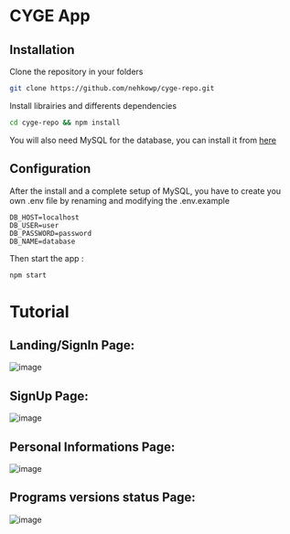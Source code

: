 # CYGE App

## Installation

Clone the repository in your folders
```bash
git clone https://github.com/nehkowp/cyge-repo.git 
```
Install librairies and differents dependencies
```bash
cd cyge-repo && npm install
```

You will also need MySQL for the database, you can install it from [here](https://dev.mysql.com/downloads/file/?id=529732 "Download MySQL")

## Configuration

After the install and a complete setup of MySQL, you have to create you own .env file by renaming and modifying the .env.example
```
DB_HOST=localhost
DB_USER=user
DB_PASSWORD=password
DB_NAME=database
```

Then start the app :
```bash
npm start
```

# Tutorial

## Landing/SignIn Page:
![image](https://github.com/nehkowp/cyge-repo/assets/90217593/06056b58-168b-4daf-a649-3d984eb02af3)

## SignUp Page:
![image](https://github.com/nehkowp/cyge-repo/assets/90217593/41c43062-12a7-4aaf-a71a-415150345a7d)

## Personal Informations Page:
![image](https://github.com/nehkowp/cyge-repo/assets/90217593/ca21134b-ec74-43c9-a76c-4fec612be522)

## Programs versions status Page:
![image](https://github.com/nehkowp/cyge-repo/assets/90217593/6ad55f7b-5c74-47c9-a00a-cc11e37d7494)
